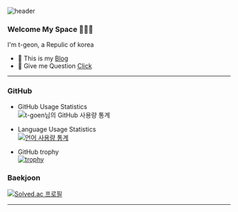 ![header](https://capsule-render.vercel.app/api?type=slice&color=auto&height=150&text=T-Geon&fontSize=50&fontColor=black)

### Welcome My Space 👋👋👋

I'm t-geon, a Repulic of korea
- 🤙 This is my [Blog](https://blog.naver.com/geon2331) 
- 💬 Give me Question [Click](https://github.com/t-geon/t-geon/issues) 

---
### GitHub
- GitHub Usage Statistics    
![t-goen님의 GitHub 사용량 통계](https://github-readme-stats.vercel.app/api?username=t-geon&hide=contribs,issues)

- Language Usage Statistics    
[![언어 사용량 통계](https://github-readme-stats.vercel.app/api/top-langs/?username=t-geon&layout=compact)](https://github.com/t-geon)

- GitHub trophy    
[![trophy](https://github-profile-trophy.vercel.app/?username=t-geon&theme=flat&column=7)](https://github.com/ryo-ma/github-profile-trophy)
    
    
### Baekjoon
[![Solved.ac 프로필](http://mazassumnida.wtf/api/v2/generate_badge?boj=geon2331)](https://solved.ac/geon2331)

---

